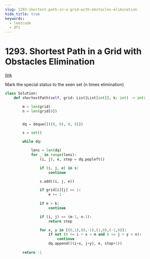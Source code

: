 ```yaml
---
slug: 1293-shortest-path-in-a-grid-with-obstacles-elimination
hide_title: true
keywords:
  - leetcode
  - dfs
---
```


# 1293. Shortest Path in a Grid with Obstacles Elimination

[link](https://leetcode.com/problems/shortest-path-in-a-grid-with-obstacles-elimination/description/)

Mark the special status to the seen set (n times elimination)

```python
class Solution:
    def shortestPath(self, grid: List[List[int]], k: int) -> int:

        m = len(grid)
        n = len(grid[0])


        dq = deque([((0, 0), 0, 0)])

        s = set()

        while dq:

            lens = len(dq)
            for _ in range(lens):
                (i, j), e, step = dq.popleft()

                if (i, j, e) in s:
                    continue

                s.add((i, j, e))

                if grid[i][j] == 1:
                    e += 1
                
                if e > k:
                    continue

                if (i, j) == (m-1, n-1):
                    return step

                for x, y in [(0,1),(0,-1),(1,0),(-1,0)]:
                    if not (0 <= i + x < m and 0 <= j + y < n):
                        continue
                    dq.append(((i+x, j+y), e, step+1))
                    
        return -1
```
